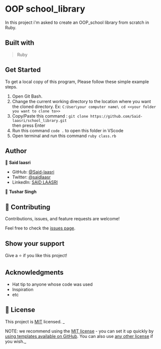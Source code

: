 # OOP school_library

In this project i'm asked to create an OOP_school library from scratch in Ruby.

## Built with

> Ruby

## Get Started

To get a local copy of this program, Please follow these simple example steps.

1. Open Git Bash.
2. Change the current working directory to the location where you want the cloned directory.
   Ex: `C:User\your computer name\ cd <<your folder you want to clone to>>`
3. Copy/Paste this command : `git clone https://github.com/Said-laasri/school_library.git`  
   then press Enter
4. Run this command `code .` to open this folder in VScode
5. Open terminal and run this command `ruby class.rb`

## Author

👤 **Said laasri**

- GitHub: [@Said-laasri](https://github.com/Said-laasri)
- Twitter: [@saidlaasr](https://twitter.com/saidlaasr)
- LinkedIn: [SAID LAASRI](https://www.linkedin.com/in/said-laasri-8a4367172/)

👤 **Tushar Singh**

## 🤝 Contributing

Contributions, issues, and feature requests are welcome!

Feel free to check the [issues page](../../issues/).

## Show your support

Give a ⭐️ if you like this project!

## Acknowledgments

- Hat tip to anyone whose code was used
- Inspiration
- etc

## 📝 License

This project is [MIT](./LICENSE) licensed. \_

NOTE: we recommend using the [MIT license](https://choosealicense.com/licenses/mit/) - you can set it up quickly by [using templates available on GitHub](https://docs.github.com/en/communities/setting-up-your-project-for-healthy-contributions/adding-a-license-to-a-repository). You can also use [any other license](https://choosealicense.com/licenses/) if you wish.\_
